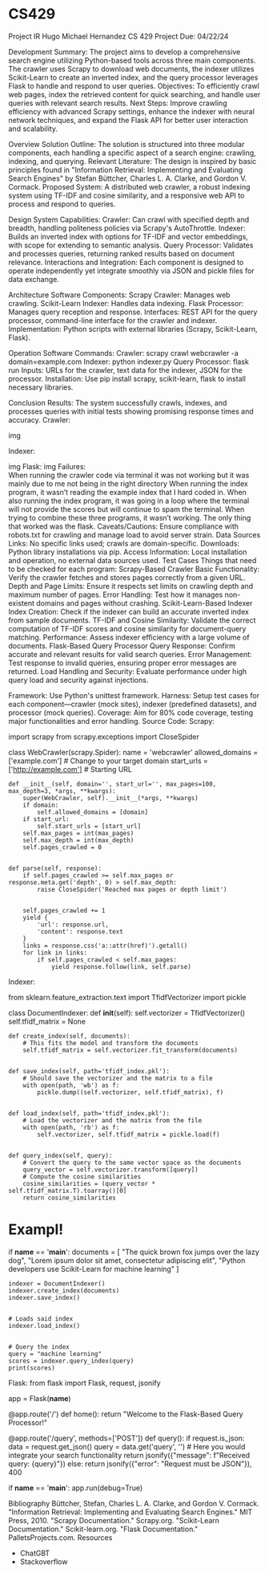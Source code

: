 # CS429
Project IR
Hugo Michael Hernandez
CS 429
Project
Due: 04/22/24

Development Summary: The project aims to develop a comprehensive search engine utilizing Python-based tools across three main components. The crawler uses Scrapy to download web documents, the indexer utilizes Scikit-Learn to create an inverted index, and the query processor leverages Flask to handle and respond to user queries.
Objectives: To efficiently crawl web pages, index the retrieved content for quick searching, and handle user queries with relevant search results.
Next Steps: Improve crawling efficiency with advanced Scrapy settings, enhance the indexer with neural network techniques, and expand the Flask API for better user interaction and scalability.

Overview
Solution Outline: The solution is structured into three modular components, each handling a specific aspect of a search engine: crawling, indexing, and querying.
Relevant Literature: The design is inspired by basic principles found in "Information Retrieval: Implementing and Evaluating Search Engines" by Stefan Büttcher, Charles L. A. Clarke, and Gordon V. Cormack.
Proposed System: A distributed web crawler, a robust indexing system using TF-IDF and cosine similarity, and a responsive web API to process and respond to queries.

Design
System Capabilities:
Crawler: Can crawl with specified depth and breadth, handling politeness policies via Scrapy's AutoThrottle.
Indexer: Builds an inverted index with options for TF-IDF and vector embeddings, with scope for extending to semantic analysis.
Query Processor: Validates and processes queries, returning ranked results based on document relevance.
Interactions and Integration: Each component is designed to operate independently yet integrate smoothly via JSON and pickle files for data exchange.

Architecture
Software Components:
Scrapy Crawler: Manages web crawling.
Scikit-Learn Indexer: Handles data indexing.
Flask Processor: Manages query reception and response.
Interfaces: REST API for the query processor, command-line interface for the crawler and indexer.
Implementation: Python scripts with external libraries (Scrapy, Scikit-Learn, Flask).

Operation
Software Commands:
Crawler: scrapy crawl webcrawler -a domain=example.com
Indexer: python indexer.py
Query Processor: flask run
Inputs: URLs for the crawler, text data for the indexer, JSON for the processor.
Installation: Use pip install scrapy, scikit-learn, flask to install necessary libraries.

Conclusion
Results: The system successfully crawls, indexes, and processes queries with initial tests showing promising response times and accuracy.
Crawler:



img




Indexer: 

img
Flask: 
img
Failures:  
When running the crawler code via terminal it was not working but it was mainly due to me not being in the right directory
When running the index program, it wasn’t reading the example index that I hard coded in. 
When also running the index program, it was going in a loop where the terminal will not provide the scores but will continue to spam the terminal.
When trying to combine these three programs, it wasn’t working. The only thing that worked was the flask. 
Caveats/Cautions: Ensure compliance with robots.txt for crawling and manage load to avoid server strain.
Data Sources
Links: No specific links used; crawls are domain-specific. Downloads: Python library installations via pip. Access Information: Local installation and operation, no external data sources used.
Test Cases
Things that need to be checked for each program: 
Scrapy-Based Crawler
Basic Functionality: Verify the crawler fetches and stores pages correctly from a given URL.
Depth and Page Limits: Ensure it respects set limits on crawling depth and maximum number of pages.
Error Handling: Test how it manages non-existent domains and pages without crashing.
 Scikit-Learn-Based Indexer
Index Creation: Check if the indexer can build an accurate inverted index from sample documents.
TF-IDF and Cosine Similarity: Validate the correct computation of TF-IDF scores and cosine similarity for document-query matching.
Performance: Assess indexer efficiency with a large volume of documents.
 Flask-Based Query Processor
Query Response: Confirm accurate and relevant results for valid search queries.
Error Management: Test response to invalid queries, ensuring proper error messages are returned.
Load Handling and Security: Evaluate performance under high query load and security against injections.



Framework: Use Python's unittest framework. Harness: Setup test cases for each component—crawler (mock sites), indexer (predefined datasets), and processor (mock queries). Coverage: Aim for 80% code coverage, testing major functionalities and error handling.
Source Code:
Scrapy: 

import scrapy
from scrapy.exceptions import CloseSpider


class WebCrawler(scrapy.Spider):
    name = 'webcrawler'
    allowed_domains = ['example.com']  # Change to your target domain
    start_urls = ['http://example.com']  # Starting URL


    def __init__(self, domain='', start_url='', max_pages=100, max_depth=3, *args, **kwargs):
        super(WebCrawler, self).__init__(*args, **kwargs)
        if domain:
            self.allowed_domains = [domain]
        if start_url:
            self.start_urls = [start_url]
        self.max_pages = int(max_pages)
        self.max_depth = int(max_depth)
        self.pages_crawled = 0


    def parse(self, response):
        if self.pages_crawled >= self.max_pages or response.meta.get('depth', 0) > self.max_depth:
            raise CloseSpider('Reached max pages or depth limit')


        self.pages_crawled += 1
        yield {
            'url': response.url,
            'content': response.text
        }
        links = response.css('a::attr(href)').getall()
        for link in links:
            if self.pages_crawled < self.max_pages:
                yield response.follow(link, self.parse)

Indexer: 

from sklearn.feature_extraction.text import TfidfVectorizer
import pickle


class DocumentIndexer:
    def __init__(self):
        self.vectorizer = TfidfVectorizer()
        self.tfidf_matrix = None


    def create_index(self, documents):
        # This fits the model and transform the documents
        self.tfidf_matrix = self.vectorizer.fit_transform(documents)


    def save_index(self, path='tfidf_index.pkl'):
        # Should save the vectorizer and the matrix to a file
        with open(path, 'wb') as f:
            pickle.dump((self.vectorizer, self.tfidf_matrix), f)


    def load_index(self, path='tfidf_index.pkl'):
        # Load the vectorizer and the matrix from the file
        with open(path, 'rb') as f:
            self.vectorizer, self.tfidf_matrix = pickle.load(f)


    def query_index(self, query):
        # Convert the query to the same vector space as the documents
        query_vector = self.vectorizer.transform([query])
        # Compute the cosine similarities
        cosine_similarities = (query_vector * self.tfidf_matrix.T).toarray()[0]
        return cosine_similarities


# Exampl!
if __name__ == '__main__':
    documents = [
        "The quick brown fox jumps over the lazy dog",
        "Lorem ipsum dolor sit amet, consectetur adipiscing elit",
        "Python developers use Scikit-Learn for machine learning"
    ]


    indexer = DocumentIndexer()
    indexer.create_index(documents)
    indexer.save_index()


    # Loads said index
    indexer.load_index()


    # Query the index
    query = "machine learning"
    scores = indexer.query_index(query)
    print(scores)





Flask:
from flask import Flask, request, jsonify


app = Flask(__name__)


@app.route('/')
def home():
    return "Welcome to the Flask-Based Query Processor!"


@app.route('/query', methods=['POST'])
def query():
    if request.is_json:
        data = request.get_json()
        query = data.get('query', '')
        # Here you would integrate your search functionality
        return jsonify({"message": f"Received query: {query}"})
    else:
        return jsonify({"error": "Request must be JSON"}), 400


if __name__ == '__main__':
    app.run(debug=True)





Bibliography
Büttcher, Stefan, Charles L. A. Clarke, and Gordon V. Cormack. "Information Retrieval: Implementing and Evaluating Search Engines." MIT Press, 2010.
"Scrapy Documentation." Scrapy.org.
"Scikit-Learn Documentation." Scikit-learn.org.
"Flask Documentation." PalletsProjects.com.
Resources
- ChatGBT
- Stackoverflow
